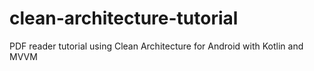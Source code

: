 # clean-architecture-tutorial
 PDF reader tutorial using Clean Architecture for Android with Kotlin and MVVM
